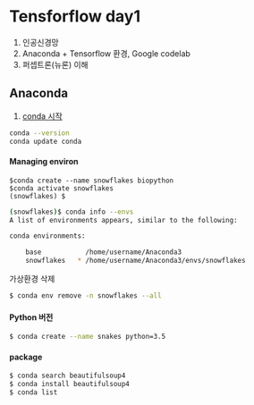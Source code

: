 # Tensforflow day1


1. 인공신경망
2. Anaconda + Tensorflow 환경, Google codelab
3. 퍼셉트론(뉴론) 이해

## Anaconda

1. [conda 시작](https://docs.conda.io/projects/conda/en/latest/user-guide/getting-started.html)

```sh
conda --version
conda update conda
```
#### Managing environ

```
$conda create --name snowflakes biopython
$conda activate snowflakes
(snowflakes) $
```


```sh
(snowflakes)$ conda info --envs
A list of environments appears, similar to the following:

conda environments:

    base           /home/username/Anaconda3
    snowflakes   * /home/username/Anaconda3/envs/snowflakes
```

가상환경 삭제

```sh
$ conda env remove -n snowflakes --all
```

#### Python 버전

```sh
$ conda create --name snakes python=3.5
```


#### package

```sh
$ conda search beautifulsoup4
$ conda install beautifulsoup4
$ conda list
```
